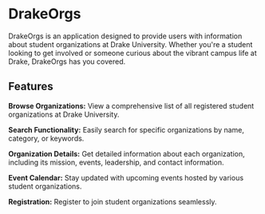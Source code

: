 # DrakeOrgs
DrakeOrgs is an application designed to provide users with information about student organizations at Drake University. Whether you're a student looking to get involved or someone curious about the vibrant campus life at Drake, DrakeOrgs has you covered.

## Features
**Browse Organizations:** View a comprehensive list of all registered student organizations at Drake University.

**Search Functionality:** Easily search for specific organizations by name, category, or keywords.

**Organization Details:** Get detailed information about each organization, including its mission, events, leadership, and contact information.

**Event Calendar:** Stay updated with upcoming events hosted by various student organizations.

**Registration:** Register to join student organizations seamlessly. 
